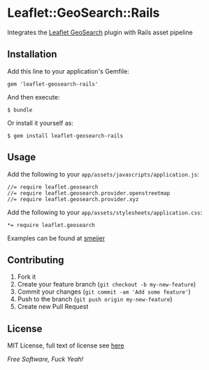 # Leaflet::GeoSearch::Rails

Integrates the [Leaflet GeoSearch] plugin with Rails asset pipeline

## Installation

Add this line to your application's Gemfile:

    gem 'leaflet-geosearch-rails'

And then execute:

    $ bundle

Or install it yourself as:

    $ gem install leaflet-geosearch-rails

## Usage

Add the following to your `app/assets/javascripts/application.js`:

    //= require leaflet.geosearch
    //= require leaflet.geosearch.provider.openstreetmap
    //= require leaflet.geosearch.provider.xyz
    
Add the following to your `app/assets/stylesheets/application.css`:    
    
    *= require leaflet.geosearch
    
Examples can be found at [smeijer]

## Contributing

1. Fork it
2. Create your feature branch (`git checkout -b my-new-feature`)
3. Commit your changes (`git commit -am 'Add some feature'`)
4. Push to the branch (`git push origin my-new-feature`)
5. Create new Pull Request

## License
MIT License, full text of license see [here][License]

*Free Software, Fuck Yeah!*

[License]: https://github.com/kendrikat/leaflet-geosearch-rails/blob/master/LICENSE.txt "LICENSE"
[Leaflet GeoSearch]: https://github.com/smeijer/L.GeoSearch
[smeijer]: https://github.com/smeijer/L.GeoSearch
